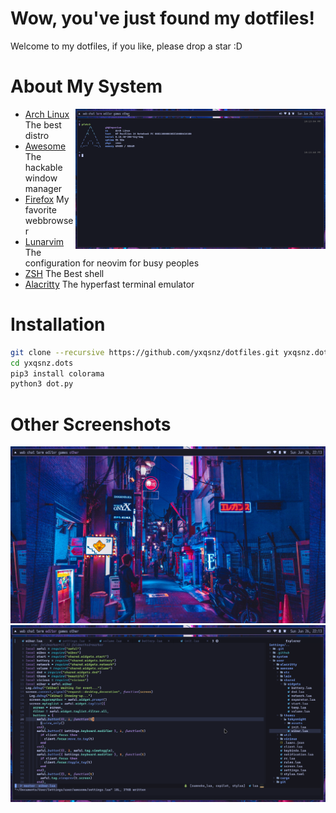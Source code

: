 # Wow, you've just found my dotfiles!
 Welcome to my dotfiles, if you like, please drop a star :D
# About My System
<img src="screenshots/pfetch.png" alt="pfetch screenshot, why not?" align="right" width="400px">

- [Arch Linux](https://archlinux.org) The best distro
- [Awesome](https://awesomewm.org) The hackable window manager
- [Firefox](https://firefox.com) My favorite webbrowser
- [Lunarvim](https://lunarvim.org) The configuration for neovim for busy peoples
- [ZSH](https://www.zsh.org/) The Best shell
- [Alacritty](https://alacritty.org) The hyperfast terminal emulator
# Installation 
```sh
git clone --recursive https://github.com/yxqsnz/dotfiles.git yxqsnz.dots
cd yxqsnz.dots
pip3 install colorama
python3 dot.py
```
# Other Screenshots
![Desktop](screenshots/fullscreen.png)
![Neovim](screenshots/neovim.png)
